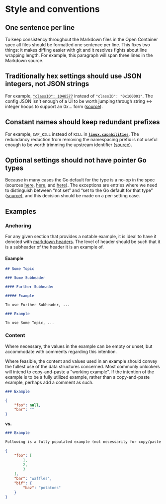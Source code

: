 # Style and conventions

## One sentence per line

To keep consistency throughout the Markdown files in the Open Container spec all files should be formatted one sentence per line.
This fixes two things: it makes diffing easier with git and it resolves fights about line wrapping length.
For example, this paragraph will span three lines in the Markdown source.

## Traditionally hex settings should use JSON integers, not JSON strings

For example, [`"classID": 1048577`][class-id] instead of `"classID": "0x100001"`.
The config JSON isn't enough of a UI to be worth jumping through string <-> integer hoops to support an 0x… form ([source][integer-over-hex]).

## Constant names should keep redundant prefixes

For example, `CAP_KILL` instead of `KILL` in [**`linux.capabilities`**][capabilities].
The redundancy reduction from removing the namespacing prefix is not useful enough to be worth trimming the upstream identifier ([source][keep-prefix]).

## Optional settings should not have pointer Go types

Because in many cases the Go default for the type is a no-op in the spec (sources [here][no-pointer-for-strings], [here][no-pointer-for-slices], and [here][no-pointer-for-boolean]).
The exceptions are entries where we need to distinguish between “not set” and “set to the Go default for that type” ([source][pointer-when-updates-require-changes]), and this decision should be made on a per-setting case.

## Examples

### Anchoring

For any given section that provides a notable example, it is ideal to have it denoted with [markdown headers][markdown-headers].
The level of header should be such that it is a subheader of the header it is an example of.

#### Example

```markdown
## Some Topic

### Some Subheader

#### Further Subheader

##### Example

To use Further Subheader, ...

### Example

To use Some Topic, ...

```

### Content

Where necessary, the values in the example can be empty or unset, but accommodate with comments regarding this intention.

Where feasible, the content and values used in an example should convey the fullest use of the data structures concerned.
Most commonly onlookers will intend to copy-and-paste a "working example".
If the intention of the example is to be a fully utilized example, rather than a copy-and-paste example, perhaps add a comment as such.

```markdown
### Example
```
```json
{
    "foo": null,
    "bar": ""
}
```

**vs.**

```markdown
### Example

Following is a fully populated example (not necessarily for copy/paste use)
```
```json
{
    "foo": [
        1,
        2,
        3
    ],
    "bar": "waffles",
    "bif": {
        "baz": "potatoes"
    }
}
```

[capabilities]: config-linux.md#capabilities
[class-id]: config-linux.md#network
[integer-over-hex]: https://github.com/opencontainers/runtime-spec/pull/267#r48360013
[keep-prefix]: https://github.com/opencontainers/runtime-spec/pull/159#issuecomment-138728337
[no-pointer-for-boolean]: https://github.com/opencontainers/runtime-spec/pull/290#r50296396
[no-pointer-for-slices]: https://github.com/opencontainers/runtime-spec/pull/316#r50782982
[no-pointer-for-strings]: https://github.com/opencontainers/runtime-spec/pull/653#issue-200439192
[pointer-when-updates-require-changes]: https://github.com/opencontainers/runtime-spec/pull/317#r50932706
[markdown-headers]: https://help.github.com/articles/basic-writing-and-formatting-syntax/#headings
